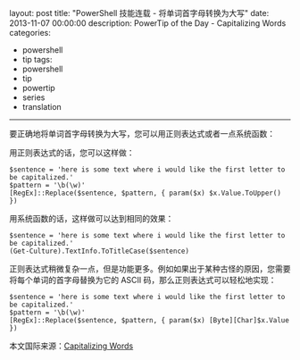 layout: post
title: "PowerShell 技能连载 - 将单词首字母转换为大写"
date: 2013-11-07 00:00:00
description: PowerTip of the Day - Capitalizing Words
categories:
- powershell
- tip
tags:
- powershell
- tip
- powertip
- series
- translation
---
要正确地将单词首字母转换为大写，您可以用正则表达式或者一点系统函数：

用正则表达式的话，您可以这样做：

	$sentence = 'here is some text where i would like the first letter to be capitalized.'
	$pattern = '\b(\w)'
	[RegEx]::Replace($sentence, $pattern, { param($x) $x.Value.ToUpper() }) 

用系统函数的话，这样做可以达到相同的效果：

	$sentence = 'here is some text where i would like the first letter to be capitalized.'
	(Get-Culture).TextInfo.ToTitleCase($sentence) 

正则表达式稍微复杂一点，但是功能更多。例如如果出于某种古怪的原因，您需要将每个单词的首字母替换为它的 ASCII 码，那么正则表达式可以轻松地实现：

	$sentence = 'here is some text where i would like the first letter to be capitalized.'
	$pattern = '\b(\w)'
	[RegEx]::Replace($sentence, $pattern, { param($x) [Byte][Char]$x.Value })
 
<!--more-->
本文国际来源：[Capitalizing Words](http://community.idera.com/powershell/powertips/b/tips/posts/capitalizing-words)
